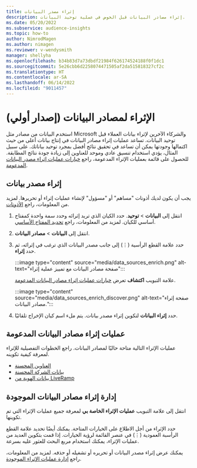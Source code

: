 ```yaml
---
title: إثراء مصدر البيانات
description: إثراء مصادر البيانات قبل الخوض في عملية توحيد البيانات.
ms.date: 05/20/2022
ms.subservice: audience-insights
ms.topic: how-to
author: NimrodMagen
ms.author: nimagen
ms.reviewer: v-wendysmith
manager: shellyha
ms.openlocfilehash: b34b83d7a73dbdf21984f626174524188f0f1dc1
ms.sourcegitcommit: 5e26cbb6d2258074471505af2da515818327cf2c
ms.translationtype: HT
ms.contentlocale: ar-SA
ms.lasthandoff: 06/14/2022
ms.locfileid: "9011457"
---
```

# <a name="enrichment-for-data-sources-preview"></a>الإثراء لمصادر البيانات (إصدار أولي)

استخدم البيانات من مصادر مثل Microsoft والشركاء الآخرين لإثراء بيانات العملاء قبل توحيد البيانات. تساعد عمليات إثراء مصادر البيانات في إنتاج بيانات أعلى من حيث اكتمالها وجودتها يمكن أن تساعد في تحقيق نتائج أفضل بمجرد توحيد بياناتك. على سبيل المثال، يؤدي استخدام تنسيق عادي وموحد للعناوين إلى زيادة جودة نتائج المطابقة. للحصول على قائمة بعمليات الإثراء المدعومة، راجع [خيارات عمليات إثراء مصدر البيانات المدعومة](#supported-data-source-enrichments).

## <a name="enrich-a-data-source"></a>إثراء مصدر بيانات

يجب أن يكون لديك أذونات "مساهم" أو "مسؤول" لإنشاء عمليات إثراء أو تحريرها. لمزيد من المعلومات، راجع [الأذونات](permissions.md).  

1. انتقل إلى **البيانات** > **توحيد**. حدد الكيان الذي تريد إثرائه وحدد سمة واحدة كمفتاح أساسي للكيان. لمزيد من المعلومات، راجع [تحديد المفتاح الأساسي](map-entities.md#select-primary-key-and-semantic-type-for-attributes).

1. انتقل إلى **البيانات** > **مصادر البيانات**.

1. حدد علامة القطع الرأسية (&vellip;) إلى جانب مصدر البيانات الذي ترغب في إثرائه، ثم حدد **إثراء**.

   :::image type="content" source="media/data_sources_enrich.png" alt-text="صفحة مصادر البيانات مع تمييز عملية إثراء":::

   علامة التبويب **اكتشاف** تعرض [خيارات عمليات إثراء مصادر البيانات المدعومة](#supported-data-source-enrichments).

   :::image type="content" source="media/data_sources_enrich_discover.png" alt-text="صفحة إثراء مصادر البيانات.":::

1. حدد **إثراء البيانات** لتكوين إثراء مصدر بيانات. يتم ملء اسم كيان الإخراج تلقائيًا.

## <a name="supported-data-source-enrichments"></a>عمليات إثراء مصادر البيانات المدعومة

عمليات الإثراء التالية متاحة حاليًا لمصادر البيانات. راجع الخطوات التفصيلية للإثراء لمعرفة كيفية تكوينه.

- [العناوين المحسنة](enrichment-enhanced-addresses.md)
- [بيانات الشركة المحسنة](enrichment-enhanced-company-data.md)
- [بيانات الهوية من LiveRamp](enrichment-liveramp.md)

## <a name="manage-existing-data-source-enrichments"></a>إدارة إثراء مصادر البيانات الموجودة

انتقل إلى علامة التبويب **عمليات الإثراء الخاصة بي** لمعرفة جميع عمليات الإثراء التي تم تكوينها.

حدد الإثراء من أجل الاطلاع على الخيارات المتاحة. يمكنك أيضًا تحديد علامة القطع الرأسبة العمودية (&vellip;) في عنصر القائمة لرؤية الخيارات. إذا قمت بتكوين العديد من عمليات الإثراء، يمكنك استخدام مربع البحث للعثور عليه بسرعة.

يمكنك عرض إثراء مصدر البيانات أو تحريره أو تشغيله أو حذفه. لمزيد من المعلومات، راجع [إدارة عمليات الإثراء الموجودة](enrichment-hub.md).
